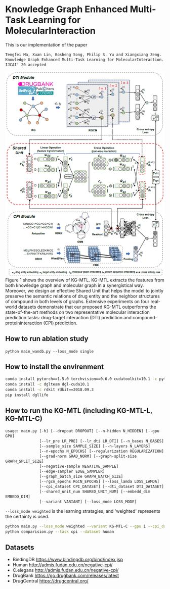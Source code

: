 <!--
 * @Author: your name
 * @Date: 2021-05-12 05:23:23
 * @LastEditTime: 2021-05-25 02:23:41
 * @LastEditors: Please set LastEditors
 * @Description: In User Settings Edit
 * @FilePath: /kg-mtl/README.md
-->
# Knowledge Graph Enhanced Multi-Task Learning for MolecularInteraction
This is our implementation of the paper
```
Tengfei Ma, Xuan Lin, Bosheng Song, Philip S. Yu and Xiangxiang Zeng. Knowledge Graph Enhanced Multi-Task Learning for MolecularInteraction. IJCAI' 20 accepted
```
![avatar](dataset/kg-mtl.png)
Figure 1 shows the overview of KG-MTL. KG-MTL extracts the features from both knowledge graph and molecular graph in a synergistical way. Moreover, we design an effective Shared Unit that helps the model to jointly preserve the semantic relations of drug entity and the neighbor structures of compound in both levels of graphs. Extensive experiments on four real-world datasets demonstrate that our proposed KG-MTL outperforms the state-of-the-art methods on two representative molecular interaction prediction tasks: drug-target interaction (DTI) prediction and compound-proteininteraction (CPI) prediction.

## How to run ablation study
```python main_wandb.py --loss_mode single```

## How to install the envirenment
```bash
conda install pytorch==1.5.0 torchvision==0.6.0 cudatoolkit=10.1 -c pytorch
conda install -c dglteam dgl-cuda10.1
conda install -c rdkit rdkit==2018.09.3
pip install dgllife
```

## How to run the KG-MTL (including KG-MTL-L, KG-MTL-C)
```
usage: main.py [-h] [--dropout DROPOUT] [--n-hidden N_HIDDEN] [--gpu GPU]
               [--lr_pre LR_PRE] [--lr_dti LR_DTI] [--n_bases N_BASES]
               [--sample_size SAMPLE_SIZE] [--n-layers N_LAYERS]
               [--n-epochs N_EPOCHS] [--regularization REGULARIZATION]
               [--grad-norm GRAD_NORM] [--graph-split-size GRAPH_SPLIT_SIZE]
               [--negative-sample NEGATIVE_SAMPLE]
               [--edge-sampler EDGE_SAMPLER]
               [--graph_batch_size GRAPH_BATCH_SIZE]
               [--rgcn_epochs RGCN_EPOCHS] [--loss_lamda LOSS_LAMDA]
               [--cpi_dataset CPI_DATASET] [--dti_dataset DTI_DATASET]
               [--shared_unit_num SHARED_UNIT_NUM] [--embedd_dim EMBEDD_DIM]
               [--variant VARIANT] [--loss_mode LOSS_MODE]
```
`--loss_mode weighted` is the learning stratagies, and 'weighted' represents the certainty is used.
```bash
python main.py --loss_mode weighted --variant KG-MTL-C --gpu 1 --cpi_dataset human --dti_dataset drugcentral
python comparision.py --task cpi --dataset human
```
## Datasets
+ BindingDB https://www.bindingdb.org/bind/index.jsp
+ Human http://admis.fudan.edu.cn/negative-cpi/
+ C.elegans http://admis.fudan.edu.cn/negative-cpi/
+ DrugBank https://go.drugbank.com/releases/latest
+ DrugCentral https://drugcentral.org/
